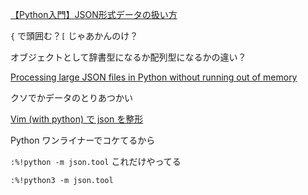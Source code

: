 [【Python入門】JSON形式データの扱い方](https://qiita.com/Morio/items/7538a939cc441367070d)


`{` で頭囲む？`[` じゃあかんのけ？

オブジェクトとして辞書型になるか配列型になるかの違い？


[Processing large JSON files in Python without running out of memory](https://pythonspeed.com/articles/json-memory-streaming/)


クソでかデータのとりあつかい


[Vim (with python) で json を整形](https://qiita.com/tomoemon/items/cc29b414a63e08cd4f89)

Python ワンライナーでコケてるから

`:%!python -m json.tool` これだけやってる


`:%!python3 -m json.tool`
